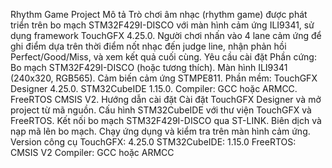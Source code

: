 Rhythm Game Project
Mô tả
Trò chơi âm nhạc (rhythm game) được phát triển trên bo mạch STM32F429I-DISCO với màn hình cảm ứng ILI9341, sử dụng framework TouchGFX 4.25.0. Người chơi nhấn vào 4 lane cảm ứng để ghi điểm dựa trên thời điểm nốt nhạc đến judge line, nhận phản hồi Perfect/Good/Miss, và xem kết quả cuối cùng.
Yêu cầu cài đặt
Phần cứng:
Bo mạch STM32F429I-DISCO (hoặc tương thích).
Màn hình ILI9341 (240x320, RGB565).
Cảm biến cảm ứng STMPE811.
Phần mềm:
TouchGFX Designer 4.25.0.
STM32CubeIDE 1.15.0.
Compiler: GCC hoặc ARMCC.
FreeRTOS CMSIS V2.
Hướng dẫn cài đặt
Cài đặt TouchGFX Designer và mở project từ mã nguồn.
Cấu hình STM32CubeIDE với thư viện TouchGFX và FreeRTOS.
Kết nối bo mạch STM32F429I-DISCO qua ST-LINK.
Biên dịch và nạp mã lên bo mạch.
Chạy ứng dụng và kiểm tra trên màn hình cảm ứng.
Version công cụ
TouchGFX: 4.25.0
STM32CubeIDE: 1.15.0
FreeRTOS: CMSIS V2
Compiler: GCC hoặc ARMCC
 
